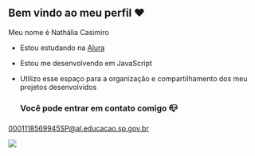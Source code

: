 ## Bem vindo ao meu perfil ❤️

Meu nome é Nathália Casimiro

- Estou estudando na [Alura](https://www.alura.com.br)
- Estou me desenvolvendo em JavaScript
- Utilizo esse espaço para a organização e compartilhamento dos meu projetos desenvolvidos

  ### Você pode entrar em contato comigo 📪

0001118569945SP@al.educacao.sp.gov.br

![](https://media1.tenor.com/m/-7vuSqVXkRIAAAAC/queenoftears-kimsoohyun.gif)

